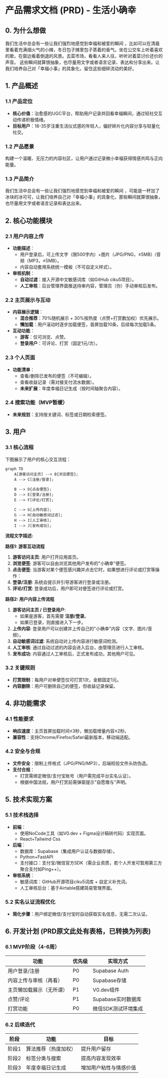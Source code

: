 # 产品需求文档 (PRD) - 生活小确幸

## 0. 为什么想做

我们生活中总会有一些让我们强烈地感觉到幸福和被爱的瞬间 ，比如可以在清晨里看着充满烟火气的小摊，冬日包子摊里包子蒸着的香气。坐在公交车上听着喜欢的歌，在窗边看着倒退的风景。去菜市场，看看人来人往，听听对着菜讨价还价的声音。
这些瞬间就算很抽象，也尽量用文字或者语言记录、表达和分享出来。让我们培养自己对「幸福小事」的具象化，留住这些细碎流动的美好。

## 1. 产品概述

### 1.1 产品定位
- **核心价值**：治愈感的UGC平台，帮助用户记录并回看幸福瞬间，通过轻社交互动传递积极情绪。
- **目标用户**：18-35岁注重生活仪式感的年轻人，偏好碎片化内容分享与轻量化社交。

### 1.2 产品愿景
构建一个温暖、无压力的内容社区，让用户通过记录微小幸福获得情感共鸣与正向能量。

### 1.3 产品简介
我们生活中总会有一些让我们强烈地感觉到幸福和被爱的瞬间 ，可能是一杯加了冰块的冰可可，让我们培养自己对「幸福小事」的具象化，那些瞬间就算很抽象，也尽量用文字或者语言记录和表达出来。

## 2. 核心功能模块

### 2.1 用户内容上传
- **功能描述**：
  - 用户登录后，可上传文字（限500字内）+图片（JPG/PNG，≤5MB）/音频（MP3，≤5MB）。
  - 内容自动套用系统统一模板（不可自定义样式）。
- **审核机制**：
  - **自动过滤**：接入开源中文敏感词库（如GitHub ciku5项目）。
  - **人工审核**：后台管理界面推送待审内容，管理员（你）手动审核后发布。

### 2.2 主页展示与互动
- **内容展示逻辑**：
  - **混合推荐**：70%随机展示 + 30%按热度（点赞+打赏数加权）优先展示。
  - **懒加载**：用户滚动时逐步加载便签，首屏加载10条，后续每次加载5条。
- **互动功能**：
  - **游客**：仅可浏览、点赞。
  - **登录用户**：可评论、打赏（固定1元/次）。

### 2.3 个人页面
- **功能清单**：
  - 查看/删除已发布的便签（不可编辑）。
  - 查看收益记录（需对接支付流水数据）。
  - **未来扩展**：年度幸福日记生成（按时间轴聚合内容）。

### 2.4 搜索功能（MVP暂缓）
- **未来规划**：支持按关键词、标签或日期检索便签。

## 3. 用户

### 3.1 核心流程

下图展示了用户的核心交互流程：

```mermaid
graph TD
    A[游客访问主页] --> B{浏览便签};
    A --> C[注册/登录];

    B --> D{点击便签};
    D --> E[登录/注册];
    E --> F[评论/打赏];

    C --> G[上传内容];
    G --> H[自动敏感词过滤];
    H --> I[人工审核];
    I --> J[发布成功];
```

**流程文字描述:**

**路径1: 游客互动流程**
1.  **游客访问主页**: 用户打开应用首页。
2.  **浏览便签**: 游客可以自由浏览其他用户发布的"小确幸"便签。
3.  **点击便签**: 当游客对某个便签感兴趣并点击它时，如果想进行评论或打赏等操作：
4.  **登录/注册**: 系统会提示并引导游客进行登录或注册。
5.  **评论/打赏**: 登录成功后，用户即可对便签进行评论或打赏。

**路径2: 用户内容上传流程**
1.  **游客访问主页 / 已登录用户**:
    *   如果是游客，首先需要 **注册/登录**。
    *   如果已登录，则直接进入下一步。
2.  **上传内容**: 登录用户可以创建并上传自己的"小确幸"内容（文字、图片/音频）。
3.  **自动敏感词过滤**: 系统自动对上传内容进行敏感词检测。
4.  **人工审核**: 通过自动过滤的内容会进入后台，由管理员进行人工审核。
5.  **发布成功**: 内容通过人工审核后，正式发布成功，其他用户可见。

### 3.2 关键规则
- **打赏限制**：每用户对单便签仅可打赏1次，金额固定1元。
- **内容删除**：用户可删除自己的便签，但收益记录保留。

## 4. 非功能需求

### 4.1 性能要求
- **响应速度**：主页首屏加载时间≤3秒，懒加载增量内容≤2秒。
- **兼容性**：支持Chrome/Firefox/Safari最新版本，移动端适配。

### 4.2 安全与合规
- **文件安全**：限制上传格式（JPG/PNG/MP3），后端校验文件头防伪造。
- **支付合规**：
  - 打赏需绑定微信/支付宝账号（用户需完成平台实名认证）。
  - 根据中国法规，用户打赏前需弹窗提示"自愿赠与"声明。

## 5. 技术实现方案

### 5.1 技术栈选择
- **前端**：
  - 使用NoCode工具（如V0.dev + Figma设计稿转代码）实现页面。
  - React+Tailwind Css
- **后端**：
  - 数据库：Supabase（集成用户认证与数据存储）。
  - Python+FastAPI
  - 支付接口：支付宝/微信官方SDK（需企业资质，若个人开发可暂用第三方聚合支付如Ping++）。
- **审核系统**：
  - 敏感词库：GitHub开源项目ciku5词库 + 自定义补充词。
  - 人工审核后台：基于Airtable搭建简易管理界面。

### 5.2 实名认证流程优化
- **简化步骤**：用户绑定微信/支付宝时自动获取实名信息，无需二次认证。

## 6. 开发计划 (PRD原文此处有表格，已转换为列表)

### 6.1 MVP阶段（4-6周）

| 功能                 | 优先级 | 实现方式               |
| -------------------- | ------ | ---------------------- |
| 用户登录/注册        | P0     | Supabase Auth          |
| 内容上传与审核（再看） | P0     | Supabase存储           |
| 主页懒加载展示（无所谓） | P1     | V0.dev组件             |
| 点赞/评论            | P1     | Supabase实时数据库     |
| 打赏功能             | P0     | 微信SDK测试环境集成    |

### 6.2 后续迭代

| 阶段   | 功能                 | 目标                     |
| ------ | -------------------- | ------------------------ |
| 阶段1  | 算法推荐（热度加权）   | 提升用户留存             |
| 阶段2  | 标签分类与搜索       | 提高内容发现效率         |
| 阶段3  | 年度幸福日记生成     | 增加用户粘性与情感价值   | 